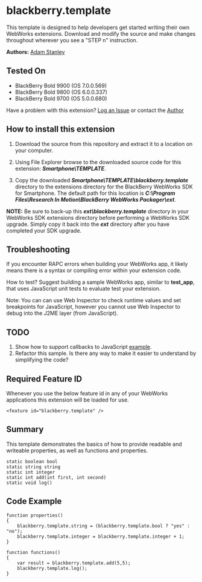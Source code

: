 # blackberry.template

This template is designed to help developers get started writing their own WebWorks extensions. Download and modify 
the source and make changes throughout wherever you see a "STEP n" instruction.

**Authors:** [Adam Stanley](https://github.com/astanley)

## Tested On

* BlackBerry Bold 9900 (OS 7.0.0.569)
* BlackBerry Bold 9800 (OS 6.0.0.337)
* BlackBerry Bold 9700 (OS 5.0.0.680)

Have a problem with this extension?  [Log an Issue](https://github.com/blackberry/WebWorks-Community-APIs/issues) or contact the [Author](https://github.com/astanley)

## How to install this extension

1. Download the source from this repository and extract it to a location on your computer.

2. Using File Explorer browse to the downloaded source code for this extension: _**Smartphone\TEMPLATE**_.

3. Copy the downloaded _**Smartphone\TEMPLATE\blackberry.template**_ directory to the extensions directory for the BlackBerry WebWorks SDK for Smartphone. The default path for this location is _**C:\Program Files\Research In Motion\BlackBerry WebWorks Packager\ext**_.

**NOTE:** Be sure to back-up this _**ext\blackberry.template**_ directory in your WebWorks SDK extensions directory before performing a WebWorks SDK upgrade. Simply copy it back into the _**ext**_ directory after you have completed your SDK upgrade.

## Troubleshooting
If you encounter RAPC errors when building your WebWorks app, it likely means there is a syntax or compiling error 
within your extension code.

How to test?  Suggest building a sample WebWorks app, similar to **test_app**, that uses JavaScript unit tests to evaluate 
test your extension.

Note: You can can use Web Inspector to check runtime values and set breakpoints for JavaScript, however you cannot
use Web Inspector to debug into the J2ME layer (from JavaScript).

## TODO
1. Show how to support callbacks to JavaScript [example](http://supportforums.blackberry.com/t5/Web-and-WebWorks-Development/Callback-Extension-Object/m-p/1215117#M15050).
2. Refactor this sample. Is there any way to make it easier to understand by simplifying the code?

## Required Feature ID
Whenever you use the below feature id in any of your WebWorks applications this extension will be loaded for use.

    <feature id="blackberry.template" />

## Summary

This template demonstrates the basics of how to provide readable and writeable properties, as well as functions and properties.

	static boolean bool
	static string string
	static int integer
	static int add(int first, int second)
	static void log()

## Code Example

	function properties()
	{
		blackberry.template.string = (blackberry.template.bool ? "yes" : "no");
		blackberry.template.integer = blackberry.template.integer + 1;
	}

	function functions()
	{
		var result = blackberry.template.add(5,5);
		blackberry.template.log();
	}
